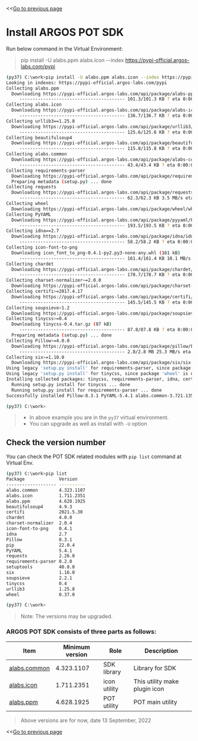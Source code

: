 <<[Go to previous page](ARGOS_RPA_POT_SDK_on_Windows10.md)

# Install ARGOS POT SDK

Run below command in the Virtual Environment:

> pip install -U alabs.ppm alabs.icon --index https://pypi-official.argos-labs.com/pypi

```bash
(py37) C:\work>pip install -U alabs.ppm alabs.icon --index https://pypi-official.argos-labs.com/pypi
Looking in indexes: https://pypi-official.argos-labs.com/pypi
Collecting alabs.ppm
  Downloading https://pypi-official.argos-labs.com/api/package/alabs-ppm/alabs.ppm-4.115.1700-py3-none-any.whl (101 kB)
     ---------------------------------------- 101.3/101.3 KB ? eta 0:00:00
Collecting alabs.icon
  Downloading https://pypi-official.argos-labs.com/api/package/alabs-icon/alabs.icon-1.711.2351-py3-none-any.whl (136 kB)
     ---------------------------------------- 136.7/136.7 KB ? eta 0:00:00
Collecting urllib3==1.25.8
  Downloading https://pypi-official.argos-labs.com/api/package/urllib3/urllib3-1.25.8-py2.py3-none-any.whl (125 kB)
     ---------------------------------------- 125.6/125.6 KB ? eta 0:00:00
Collecting beautifulsoup4
  Downloading https://pypi-official.argos-labs.com/api/package/beautifulsoup4/beautifulsoup4-4.9.3-py3-none-any.whl (115 kB)
     ---------------------------------------- 115.8/115.8 KB ? eta 0:00:00
Collecting alabs.common
  Downloading https://pypi-official.argos-labs.com/api/package/alabs-common/alabs.common-3.721.1350-py3-none-any.whl (43 kB)
     ---------------------------------------- 43.4/43.4 KB ? eta 0:00:00
Collecting requirements-parser
  Downloading https://pypi-official.argos-labs.com/api/package/requirements-parser/requirements-parser-0.2.0.tar.gz (6.3 kB)
  Preparing metadata (setup.py) ... done
Collecting requests
  Downloading https://pypi-official.argos-labs.com/api/package/requests/requests-2.26.0-py2.py3-none-any.whl (62 kB)
     ---------------------------------------- 62.3/62.3 KB 3.5 MB/s eta 0:00:00
Collecting wheel
  Downloading https://pypi-official.argos-labs.com/api/package/wheel/wheel-0.37.0-py2.py3-none-any.whl (35 kB)
Collecting PyYAML
  Downloading https://pypi-official.argos-labs.com/api/package/pyyaml/PyYAML-5.4.1-cp37-cp37m-win32.whl (193 kB)
     ---------------------------------------- 193.5/193.5 KB ? eta 0:00:00
Collecting idna==2.7
  Downloading https://pypi-official.argos-labs.com/api/package/idna/idna-2.7-py2.py3-none-any.whl (58 kB)
     ---------------------------------------- 58.2/58.2 KB ? eta 0:00:00
Collecting icon-font-to-png
  Downloading icon_font_to_png-0.4.1-py2.py3-none-any.whl (161 kB)
     ---------------------------------------- 161.4/161.4 KB 10.1 MB/s eta 0:00:00
Collecting chardet
  Downloading https://pypi-official.argos-labs.com/api/package/chardet/chardet-4.0.0-py2.py3-none-any.whl (178 kB)
     ---------------------------------------- 178.7/178.7 KB ? eta 0:00:00
Collecting charset-normalizer~=2.0.0
  Downloading https://pypi-official.argos-labs.com/api/package/charset-normalizer/charset_normalizer-2.0.4-py3-none-any.whl (36 kB)
Collecting certifi>=2017.4.17
  Downloading https://pypi-official.argos-labs.com/api/package/certifi/certifi-2021.5.30-py2.py3-none-any.whl (145 kB)
     ---------------------------------------- 145.5/145.5 KB ? eta 0:00:00
Collecting soupsieve>1.2
  Downloading https://pypi-official.argos-labs.com/api/package/soupsieve/soupsieve-2.2.1-py3-none-any.whl (33 kB)
Collecting tinycss>=0.4
  Downloading tinycss-0.4.tar.gz (87 kB)
     ---------------------------------------- 87.8/87.8 KB ? eta 0:00:00
  Preparing metadata (setup.py) ... done
Collecting Pillow>=4.0.0
  Downloading https://pypi-official.argos-labs.com/api/package/pillow/Pillow-8.3.1-cp37-cp37m-win32.whl (2.8 MB)
     ---------------------------------------- 2.8/2.8 MB 25.3 MB/s eta 0:00:00
Collecting six>=1.10.0
  Downloading https://pypi-official.argos-labs.com/api/package/six/six-1.16.0-py2.py3-none-any.whl (11 kB)
Using legacy 'setup.py install' for requirements-parser, since package 'wheel' is not installed.
Using legacy 'setup.py install' for tinycss, since package 'wheel' is not installed.
Installing collected packages: tinycss, requirements-parser, idna, certifi, wheel, urllib3, soupsieve, six, PyYAML, Pillow, charset-normalizer, chardet, requests, beautifulsoup4, icon-font-to-png, alabs.common, alabs.ppm, alabs.icon
  Running setup.py install for tinycss ... done
  Running setup.py install for requirements-parser ... done
Successfully installed Pillow-8.3.1 PyYAML-5.4.1 alabs.common-3.721.1350 alabs.icon-1.711.2351 alabs.ppm-4.115.1700 beautifulsoup4-4.9.3 certifi-2021.5.30 chardet-4.0.0 charset-normalizer-2.0.4 icon-font-to-png-0.4.1 idna-2.7 requests-2.26.0 requirements-parser-0.2.0 six-1.16.0 soupsieve-2.2.1 tinycss-0.4 urllib3-1.25.8 wheel-0.37.0

(py37) C:\work>
```

> * In above example you are in the `py37` virtual environment.
> * You can upgrade as well as install with `-U` option

## Check the version number

You can check the POT SDK related modules with `pip list` command at Virtual Env.

```bash
(py37) C:\work>pip list
Package             Version
------------------- ----------
alabs.common        4.323.1107
alabs.icon          1.711.2351
alabs.ppm           4.628.1925
beautifulsoup4      4.9.3
certifi             2021.5.30
chardet             4.0.0
charset-normalizer  2.0.4
icon-font-to-png    0.4.1
idna                2.7
Pillow              8.3.1
pip                 22.0.4
PyYAML              5.4.1
requests            2.26.0
requirements-parser 0.2.0
setuptools          40.8.0
six                 1.16.0
soupsieve           2.2.1
tinycss             0.4
urllib3             1.25.8
wheel               0.37.0

(py37) C:\work>
```

> Note: The versions may be upgraded.

### ARGOS POT SDK consists of three parts as follows:

| Item | Minimum version | Role | Description |
|---|---|---|---|
| [alabs.common](https://pypi-official.argos-labs.com/#/package/alabs-common) | 4.323.1107 | SDK library | Library for SDK |
| [alabs.icon](https://pypi-official.argos-labs.com/#/package/alabs-icon) | 1.711.2351 | icon utility | This utility make plugin icon |
| [alabs.ppm](https://pypi-official.argos-labs.com/#/package/alabs-ppm) | 4.628.1925 | POT utility | POT main utility |

> Above versions are for now, date 13 September, 2022

<<[Go to previous page](ARGOS_RPA_POT_SDK_on_Windows10.md)
